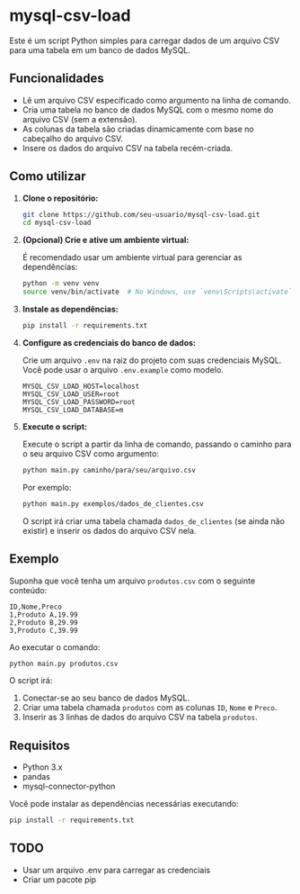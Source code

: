 # mysql-csv-load

Este é um script Python simples para carregar dados de um arquivo CSV para uma tabela em um banco de dados MySQL.

## Funcionalidades

- Lê um arquivo CSV especificado como argumento na linha de comando.
- Cria uma tabela no banco de dados MySQL com o mesmo nome do arquivo CSV (sem a extensão).
- As colunas da tabela são criadas dinamicamente com base no cabeçalho do arquivo CSV.
- Insere os dados do arquivo CSV na tabela recém-criada.

## Como utilizar

1. **Clone o repositório:**

   ```bash
   git clone https://github.com/seu-usuario/mysql-csv-load.git
   cd mysql-csv-load
   ```

2. **(Opcional) Crie e ative um ambiente virtual:**

   É recomendado usar um ambiente virtual para gerenciar as dependências:

   ```bash
   python -m venv venv
   source venv/bin/activate  # No Windows, use `venv\Scripts\activate`
   ```

3. **Instale as dependências:**

   ```bash
   pip install -r requirements.txt
   ```

4. **Configure as credenciais do banco de dados:**

   Crie um arquivo `.env` na raiz do projeto com suas credenciais MySQL. Você pode usar o arquivo `.env.example` como modelo.

   ```
   MYSQL_CSV_LOAD_HOST=localhost
   MYSQL_CSV_LOAD_USER=root
   MYSQL_CSV_LOAD_PASSWORD=root
   MYSQL_CSV_LOAD_DATABASE=m
   ```

4. **Execute o script:**

   Execute o script a partir da linha de comando, passando o caminho para o seu arquivo CSV como argumento:

   ```bash
   python main.py caminho/para/seu/arquivo.csv
   ```

   Por exemplo:

   ```bash
   python main.py exemplos/dados_de_clientes.csv
   ```

   O script irá criar uma tabela chamada `dados_de_clientes` (se ainda não existir) e inserir os dados do arquivo CSV nela.

## Exemplo

Suponha que você tenha um arquivo `produtos.csv` com o seguinte conteúdo:

```csv
ID,Nome,Preco
1,Produto A,19.99
2,Produto B,29.99
3,Produto C,39.99
```

Ao executar o comando:

```bash
python main.py produtos.csv
```

O script irá:

1. Conectar-se ao seu banco de dados MySQL.
2. Criar uma tabela chamada `produtos` com as colunas `ID`, `Nome` e `Preco`.
3. Inserir as 3 linhas de dados do arquivo CSV na tabela `produtos`.

## Requisitos

- Python 3.x
- pandas
- mysql-connector-python

Você pode instalar as dependências necessárias executando:

```bash
pip install -r requirements.txt
```

## TODO

- Usar um arquivo .env para carregar as credenciais
- Criar um pacote pip